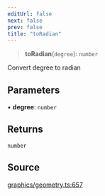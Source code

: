 ```yaml
---
editUrl: false
next: false
prev: false
title: "toRadian"
---
```


> **toRadian**(`degree`): `number`

Convert degree to radian

## Parameters

• **degree**: `number`

## Returns

`number`

## Source

[graphics/geometry.ts:657](https://github.com/dgmjs/dgmjs/blob/main/packages/core/src/graphics/geometry.ts#L657)
